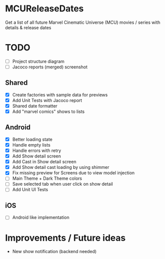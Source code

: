 # MCUReleaseDates

Get a list of all future Marvel Cinematic Universe (MCU) movies / series with details &amp; release dates

# TODO

- [ ] Project structure diagram
- [ ] Jacoco reports (merged) screenshot

## Shared

- [x] Create factories with sample data for previews
- [x] Add Unit Tests with Jacoco report
- [x] Shared date formatter
- [x] Add "marvel comics" shows to lists

## Android

- [x] Better loading state
- [x] Handle empty lists
- [x] Handle errors with retry
- [x] Add Show detail screen
- [x] Add Cast in Show detail screen
- [x] Add Show detail cast loading by using shimmer
- [x] Fix missing preview for Screens due to view model injection
- [ ] Main Theme + Dark Theme colors
- [ ] Save selected tab when user click on show detail
- [ ] Add Unit UI Tests

## iOS

- [ ] Android like implementation 

# Improvements / Future ideas

- New show notification (backend needed)
